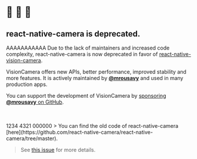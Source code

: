 
# 🚧 🚧 🚧
## react-native-camera is deprecated.
AAAAAAAAAAA
Due to the lack of maintainers and increased code complexity, react-native-camera is now deprecated in favor of [react-native-vision-camera](https://github.com/mrousavy/react-native-vision-camera).

VisionCamera offers new APIs, better performance, improved stability and more features.
It is actively maintained by [**@mrousavy**](https://github.com/mrousavy) and used in many production apps.

You can support the development of VisionCamera by [sponsoring **@mrousavy** on GitHub](https://github.com/sponsors/mrousavy).

<br />
<br />
1234    4321  000000
> You can find the old code of react-native-camera [here](https://github.com/react-native-camera/react-native-camera/tree/master).

> See [this issue](https://github.com/react-native-community/react-native-camera/issues/3000) for more details.
